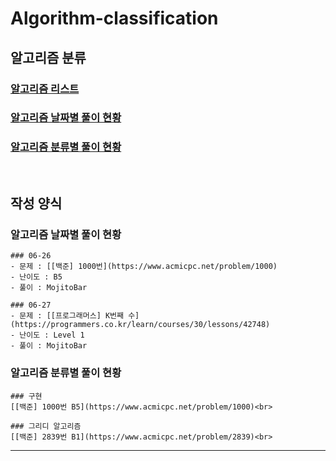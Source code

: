 # Algorithm-classification
## 알고리즘 분류

### [알고리즘 리스트]()
### [알고리즘 날짜별 풀이 현황](https://github.com/SKHUDevelopersAlgorithm/Algorithm-classification/blob/main/FilterByDate.md)
### [알고리즘 분류별 풀이 현황](https://github.com/SKHUDevelopersAlgorithm/Algorithm-classification/blob/main/FilterByClassification.md)

<br>

## 작성 양식
### 알고리즘 날짜별 풀이 현황
```
### 06-26
- 문제 : [[백준] 1000번](https://www.acmicpc.net/problem/1000)
- 난이도 : B5
- 풀이 : MojitoBar

### 06-27
- 문제 : [[프로그래머스] K번째 수](https://programmers.co.kr/learn/courses/30/lessons/42748)
- 난이도 : Level 1
- 풀이 : MojitoBar
```

### 알고리즘 분류별 풀이 현황
```
### 구현
[[백준] 1000번 B5](https://www.acmicpc.net/problem/1000)<br>

### 그리디 알고리즘
[[백준] 2839번 B1](https://www.acmicpc.net/problem/2839)<br>
```
---
